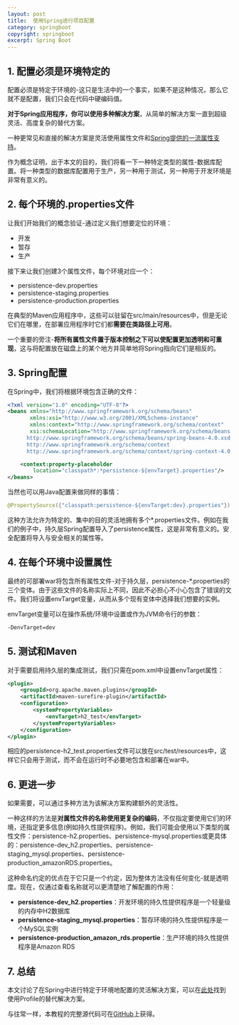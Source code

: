 ```yaml
---
layout: post
title:  使用Spring进行项目配置
category: springboot
copyright: springboot
excerpt: Spring Boot
---
```


## 1. 配置必须是环境特定的

配置必须是特定于环境的-这只是生活中的一个事实，如果不是这种情况，那么它就不是配置，我们只会在代码中硬编码值。

**对于Spring应用程序，你可以使用多种解决方案**，从简单的解决方案一直到超级灵活、高度复杂的替代方案。

一种更常见和直接的解决方案是灵活使用属性文件和[Spring提供的一流属性支持]()。

作为概念证明，出于本文的目的，我们将看一下一种特定类型的属性-数据库配置。将一种类型的数据库配置用于生产，另一种用于测试，另一种用于开发环境是非常有意义的。

## 2. 每个环境的.properties文件

让我们开始我们的概念验证-通过定义我们想要定位的环境：

-   开发
-   暂存
-   生产

接下来让我们创建3个属性文件，每个环境对应一个：

-   persistence-dev.properties
-   persistence-staging.properties
-   persistence-production.properties

在典型的Maven应用程序中，这些可以驻留在src/main/resources中，但是无论它们在哪里，在部署应用程序时它们都**需要在类路径上可用**。

一个重要的旁注-**将所有属性文件置于版本控制之下可以使配置更加透明和可重现**，这与将配置放在磁盘上的某个地方并简单地将Spring指向它们是相反的。

## 3. Spring配置

在Spring中，我们将根据环境包含正确的文件：

```xml
<?xml version="1.0" encoding="UTF-8"?>
<beans xmlns="http://www.springframework.org/schema/beans"
	   xmlns:xsi="http://www.w3.org/2001/XMLSchema-instance"
	   xmlns:context="http://www.springframework.org/schema/context"
	   xsi:schemaLocation="http://www.springframework.org/schema/beans
      http://www.springframework.org/schema/beans/spring-beans-4.0.xsd
      http://www.springframework.org/schema/context
      http://www.springframework.org/schema/context/spring-context-4.0.xsd">

	<context:property-placeholder
		location="classpath*:*persistence-${envTarget}.properties"/>
</beans>
```

当然也可以用Java配置来做同样的事情：

```java
@PropertySource({"classpath:persistence-${envTarget:dev}.properties"})
```

这种方法允许为特定的、集中的目的灵活地拥有多个*.properties文件。例如在我们的例子中，持久层Spring配置导入了persistence属性，这是非常有意义的。安全配置将导入与安全相关的属性等。

## 4. 在每个环境中设置属性

最终的可部署war将包含所有属性文件-对于持久层，persistence-*.properties的三个变体。由于这些文件的名称实际上不同，因此不必担心不小心包含了错误的文件。我们将设置envTarget变量，从而从多个现有变体中选择我们想要的实例。

envTarget变量可以在操作系统/环境中设置或作为JVM命令行的参数：

```bash
-DenvTarget=dev
```

## 5. 测试和Maven

对于需要启用持久层的集成测试，我们只需在pom.xml中设置envTarget属性：

```xml
<plugin>
	<groupId>org.apache.maven.plugins</groupId>
	<artifactId>maven-surefire-plugin</artifactId>
	<configuration>
		<systemPropertyVariables>
			<envTarget>h2_test</envTarget>
		</systemPropertyVariables>
	</configuration>
</plugin>
```

相应的persistence-h2_test.properties文件可以放在src/test/resources中，这样它只会用于测试，而不会在运行时不必要地包含和部署在war中。

## 6. 更进一步

如果需要，可以通过多种方法为该解决方案构建额外的灵活性。

一种这样的方法是**对属性文件的名称使用更复杂的编码**，不仅指定要使用它们的环境，还指定更多信息(例如持久性提供程序)。例如，我们可能会使用以下类型的属性文件：persistence-h2.properties、persistence-mysql.properties或更具体的：persistence-dev_h2.properties、persistence-staging_mysql.properties、persistence-production_amazonRDS.properties。

这种命名约定的优点在于它只是一个约定，因为整体方法没有任何变化-就是透明度。现在，仅通过查看名称就可以更清楚地了解配置的作用：

-   **persistence-dev_h2.properties**：开发环境的持久性提供程序是一个轻量级的内存中H2数据库
-   **persistence-staging_mysql.properties**：暂存环境的持久性提供程序是一个MySQL实例
-   **persistence-production_amazon_rds.propertie**：生产环境的持久性提供程序是Amazon RDS

## 7. 总结

本文讨论了在Spring中进行特定于环境地配置的灵活解决方案，可以在[此处](https://www.javacodegeeks.com/2012/06/spring-31-profiles-and-tomcat.html)找到使用Profile的替代解决方案。

与往常一样，本教程的完整源代码可在[GitHub](https://github.com/tuyucheng7/taketoday-tutorial4j/tree/master/spring-boot-modules/spring-boot-runtime-1)上获得。